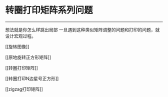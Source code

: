 # 转圈打印矩阵系列问题
---

想法就是你怎么样跳出局部
一旦遇到这种类似矩阵调整的问题和打印的问题，就设计宏观过程。

[[旋转图像]]   

[[原地旋转正方形矩阵]]   

[[转圈打印矩阵]]   

[[转圈打印N边星号正方形]]

[[zigzag打印矩阵]]  